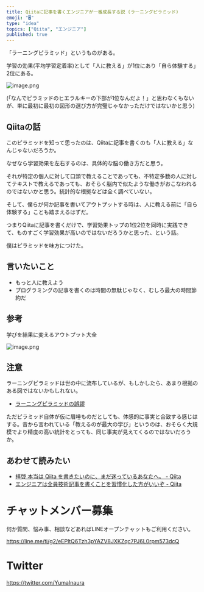 ```yaml
---
title: Qiitaに記事を書くエンジニアが一番成長する説 (ラーニングピラミッド)
emoji: "🖥"
type: "idea"
topics: ["Qiita", "エンジニア"]
published: true
---
```


「ラーニングピラミッド」というものがある。

学習の効果(平均学習定着率)として「人に教える」が1位にあり「自ら体験する」2位にある。

![image.png](https://qiita-image-store.s3.amazonaws.com/0/89618/bd1b5201-c4b3-7731-763a-150eff459226.png)

(「なんでピラミッドのヒエラルキーの下部が1位なんだよ！」と思わなくもないが、単に最初に最初の図形の選び方が完璧じゃなかっただけではないかと思う)

## Qiitaの話

このピラミッドを知って思ったのは、Qiitaに記事を書くのも「人に教える」なんじゃないだろうか。

なぜなら学習効果を左右するのは、具体的な脳の働き方だと思う。

それが特定の個人に対して口頭で教えることであっても、不特定多数の人に対してテキストで教えるであっても、おそらく脳内で似たような働きがおこなわれるのではないかと思う。統計的な根拠などは全く調べていない。

そして、僕らが何か記事を書いてアウトプットする時は、人に教える前に「自ら体験する」ことも踏まえるはずだ。

つまりQiitaに記事を書くだけで、学習効果トップの1位2位を同時に実践できて、ものすごく学習効果が高いのではないだろうかと思った、という話。

僕はピラミッドを味方につけた。

## 言いたいこと

- もっと人に教えよう
- プログラミングの記事を書くのは時間の無駄じゃなく、むしろ最大の時間節約だ

## 参考

学びを結果に変えるアウトプット大全

![image.png](https://qiita-image-store.s3.amazonaws.com/0/89618/a039e496-e4fa-aed9-85c3-99c88f7ba814.png)

## 注意

ラーニングピラミッドは世の中に流布しているが、もしかしたら、あまり根拠のある図ではないかもしれない。

- [ラーニングピラミッドの誤謬](https://www.ic.nanzan-u.ac.jp/NINKAN/kanko/pdf/bulletin17/02-03.pdf)

ただピラミッド自体が仮に眉唾ものだとしても、体感的に事実と合致する感じはする。昔から言われている「教えるのが最大の学び」というのは、おそらく大規模でより精度の高い統計をとっても、同じ事実が見えてくるのではないだろうか。




## あわせて読みたい


- [拝啓 本当は Qiita を書きたいのに、まだ迷っているあなたへ。 - Qiita](https://qiita.com/YumaInaura/items/4d2c602d59c62daa9344)
- [エンジニアは全員技術記事を書くことを習慣化した方がいいぞ - Qiita](https://qiita.com/HiromuMasuda0228/items/a71dea7ef4d77a30b118)








<!-- Update From Qiita API -->

# チャットメンバー募集


何か質問、悩み事、相談などあればLINEオープンチャットもご利用ください。

https://line.me/ti/g2/eEPltQ6Tzh3pYAZV8JXKZqc7PJ6L0rpm573dcQ





# Twitter


https://twitter.com/YumaInaura


<!-- Update From Qiita API -->



